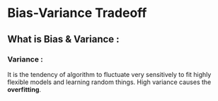 # Bias-Variance Tradeoff
## What is Bias & Variance :
### Variance : 
It is the tendency of algorithm to fluctuate very sensitively to fit highly flexible models and learning random things. High variance causes the **overfitting**.  
